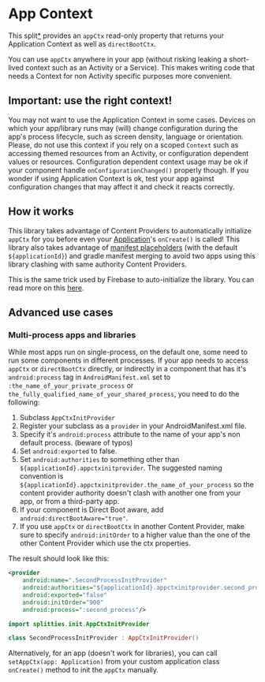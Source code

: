 # App Context
This split[*](../README.md#what-is-a-split "What is a split in Splitties?") provides
an `appCtx` read-only property that returns your
Application Context as well as `directBootCtx`.

You can use `appCtx` anywhere in your app (without risking leaking a
short-lived context such as an Activity or a Service).
This makes writing code that needs a Context for non Activity specific
purposes more convenient.

## Important: use the right context!
You may not want to use the Application Context in some cases.
Devices on which your app/library runs may (will) change configuration
during the app's process lifecycle, such as screen density, language or
orientation.
Please, do not use this context if you rely on a scoped `Context` such as
accessing themed resources from an Activity, or configuration dependent
values or resources. Configuration dependent context usage may be ok if
your component handle `onConfigurationChanged()` properly though. If you
wonder if using Application Context is ok, test your app against
configuration changes that may affect it and check it reacts correctly.

## How it works
This library takes advantage of Content Providers to automatically
initialize `appCtx` for you before even your [Application](
https://developer.android.com/reference/android/app/Application.html)'s
`onCreate()` is called! This library also takes advantage of
[manifest placeholders](
https://developer.android.com/studio/build/manifest-build-variables.html)
(with the default `${applicationId}`) and gradle manifest merging to avoid
two apps using this library clashing with same authority Content Providers.

This is the same trick used by Firebase to auto-initialize the library.
You can read more on this
[here](
https://firebase.googleblog.com/2016/12/how-does-firebase-initialize-on-android.html
).

## Advanced use cases

### Multi-process apps and libraries
While most apps run on single-process, on the default one, some need to
run some components in different processes. If your app needs to access
`appCtx` or `directBootCtx` directly, or indirectly in a component that
has it's `android:process` tag in `AndroidManifest.xml` set to
`:the_name_of_your_private_process` or
`the_fully_qualified_name_of_your_shared_process`, you need to do the
following:

1. Subclass `AppCtxInitProvider`
2. Register your subclass as a `provider` in your AndroidManifest.xml file.
3. Specify it's `android:process` attribute to the name of your app's non
default process. (beware of typos)
4. Set `android:exported` to false.
5. Set `android:authorities` to something other than
`${applicationId}.appctxinitprovider`. The suggested naming convention is
`${applicationId}.appctxinitprovider.the_name_of_your_process` so the
content provider authority doesn't clash with another one from your app,
or from a third-party app.
6. If your component is Direct Boot aware, add
`android:directBootAware="true"`.
7. If you use `appCtx` or `directBootCtx` in another Content Provider,
make sure to specify `android:initOrder` to a higher value than
the one of the other Content Provider which use the ctx properties.

The result should look like this:

```xml
<provider
    android:name=".SecondProcessInitProvider"
    android:authorities="${applicationId}.appctxinitprovider.second_process"
    android:exported="false"
    android:initOrder="900"
    android:process=":second_process"/>
```

```kotlin
import splitties.init.AppCtxInitProvider

class SecondProcessInitProvider : AppCtxInitProvider()
```

Alternatively, for an app (doesn't work for libraries), you can call
`setAppCtx(app: Application)` from your custom application class
`onCreate()` method to init the `appCtx` manually.
